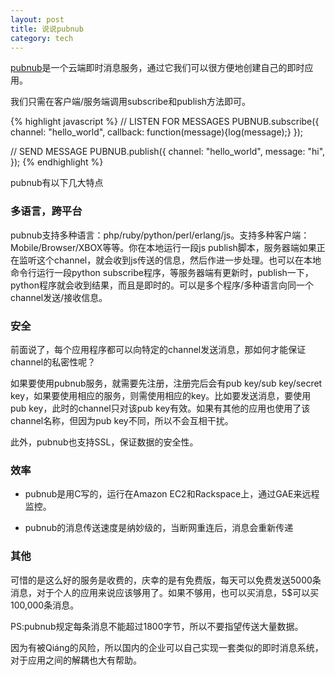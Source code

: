 ```yaml
---
layout: post
title: 说说pubnub
category: tech
---
```


<a href="http://www.pubnub.com/">pubnub</a>是一个云端即时消息服务，通过它我们可以很方便地创建自己的即时应用。

我们只需在客户端/服务端调用subscribe和publish方法即可。

{% highlight javascript %}
// LISTEN FOR MESSAGES
PUBNUB.subscribe({
	channel: "hello_world",
	callback: function(message){log(message);}
});

// SEND MESSAGE
PUBNUB.publish({
	channel: "hello_world",
	message: "hi",
});
{% endhighlight %}

pubnub有以下几大特点

### 多语言，跨平台

pubnub支持多种语言：php/ruby/python/perl/erlang/js。支持多种客户端：Mobile/Browser/XBOX等等。你在本地运行一段js publish脚本，服务器端如果正在监听这个channel，就会收到js传送的信息，然后作进一步处理。也可以在本地命令行运行一段python subscribe程序，等服务器端有更新时，publish一下，python程序就会收到结果，而且是即时的。可以是多个程序/多种语言向同一个channel发送/接收信息。

### 安全

前面说了，每个应用程序都可以向特定的channel发送消息，那如何才能保证channel的私密性呢？

如果要使用pubnub服务，就需要先注册，注册完后会有pub key/sub key/secret key，如果要使用相应的服务，则需使用相应的key。比如要发送消息，要使用pub key，此时的channel只对该pub key有效。如果有其他的应用也使用了该channel名称，但因为pub key不同，所以不会互相干扰。

此外，pubnub也支持SSL，保证数据的安全性。

### 效率

* pubnub是用C写的，运行在Amazon EC2和Rackspace上，通过GAE来远程监控。

* pubnub的消息传送速度是纳妙级的，当断网重连后，消息会重新传递

### 其他

可惜的是这么好的服务是收费的，庆幸的是有免费版，每天可以免费发送5000条消息，对于个人的应用来说应该够用了。如果不够用，也可以买消息，5$可以买100,000条消息。

PS:pubnub规定每条消息不能超过1800字节，所以不要指望传送大量数据。

因为有被Qiáng的风险，所以国内的企业可以自己实现一套类似的即时消息系统，对于应用之间的解耦也大有帮助。

